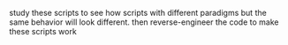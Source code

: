 study these scripts to see how scripts with different paradigms but the same behavior will look different.  then reverse-engineer the code to make these scripts work